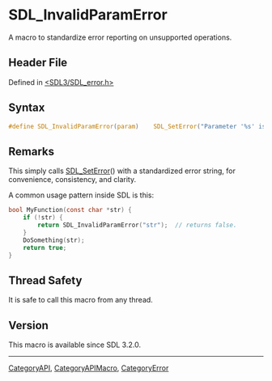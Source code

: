 # SDL_InvalidParamError

A macro to standardize error reporting on unsupported operations.

## Header File

Defined in [<SDL3/SDL_error.h>](https://github.com/libsdl-org/SDL/blob/main/include/SDL3/SDL_error.h)

## Syntax

```c
#define SDL_InvalidParamError(param)    SDL_SetError("Parameter '%s' is invalid", (param))
```

## Remarks

This simply calls [SDL_SetError](SDL_SetError)() with a standardized error
string, for convenience, consistency, and clarity.

A common usage pattern inside SDL is this:

```c
bool MyFunction(const char *str) {
    if (!str) {
        return SDL_InvalidParamError("str");  // returns false.
    }
    DoSomething(str);
    return true;
}
```

## Thread Safety

It is safe to call this macro from any thread.

## Version

This macro is available since SDL 3.2.0.





----
[CategoryAPI](CategoryAPI), [CategoryAPIMacro](CategoryAPIMacro), [CategoryError](CategoryError)

